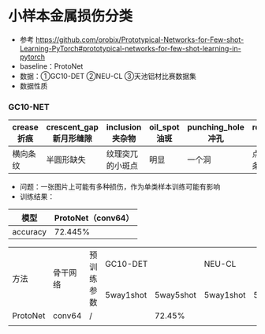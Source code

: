 # 小样本金属损伤分类
- 参考 https://github.com/orobix/Prototypical-Networks-for-Few-shot-Learning-PyTorch#prototypical-networks-for-few-shot-learning-in-pytorch
- baseline：ProtoNet
- 数据：①GC10-DET ②NEU-CL ③天池铝材比赛数据集
- 数据性质
###  GC10-NET

|  crease折痕  | crescent_gap新月形缝隙  | inclusion夹杂物  | oil_spot油斑 | punching_hole冲孔  | rolled_pit轧坑  | silk_spot丝斑  | waist_folding焊缝  | water_spot水斑  | welding_line腰部折痕  |
|  ----  | ----  |  ----  |  ----  |  ----  |  ----  |  ----  |  ----  |  ----  |  ----  |
| 横向条纹  | 半圆形缺失 | 纹理突兀的小斑点 | 明显 | 一个洞 | 点、片、条状坑 | 丝状细细的 | 不太明显 | 明显 | 一条皱纹 |
- 问题：一张图片上可能有多种损伤，作为单类样本训练可能有影响 
- 训练结果：

|  模型  |  ProtoNet（conv64）  | 
|  ----  |  ----  |
|  accuracy  |  72.445%  |

<table>
   <tr>
      <td rowspan="2">方法</td>
      <td rowspan="2">骨干网络</td>
      <td rowspan="2">预训练参数</td>
      <td colspan="2">GC10-DET</td>
      <td colspan="2">NEU-CL</td>
      <td colspan="2">天池铝材表面瑕疵</td>
   </tr>
   <tr>
      <td>5way1shot</td>
      <td>5way5shot</td>
      <td>5way1shot</td>
      <td>5way5shot</td>
      <td>5way1shot</td>
      <td>5way5shot</td>
   </tr>
   <tr>
      <td>ProtoNet</td>
      <td>conv64</td>
      <td>/</td>
      <td></td>
      <td>72.45%</td>
      <td></td>
      <td></td>
      <td></td>
      <td></td>
   </tr>
   <tr>
      <td></td>
   </tr>
</table>

